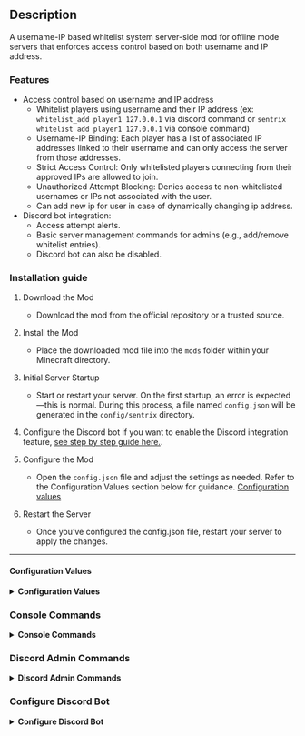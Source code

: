 ## Description

A username-IP based whitelist system server-side mod for offline mode servers that enforces access control based on both username and IP address.

### Features

- Access control based on username and IP address
  - Whitelist players using username and their IP address (ex: `whitelist_add player1 127.0.0.1` via discord command or `sentrix whitelist add player1 127.0.0.1` via console command)
  - Username-IP Binding: Each player has a list of associated IP addresses linked to their username and can only access the server from those addresses.
  - Strict Access Control: Only whitelisted players connecting from their approved IPs are allowed to join.
  - Unauthorized Attempt Blocking: Denies access to non-whitelisted usernames or IPs not associated with the user.
  - Can add new ip for user in case of dynamically changing ip address.
- Discord bot integration:
  - Access attempt alerts.
  - Basic server management commands for admins (e.g., add/remove whitelist entries).
  - Discord bot can also be disabled.

### Installation guide

1. Download the Mod

   - Download the mod from the official repository or a trusted source.

2. Install the Mod

   - Place the downloaded mod file into the `mods` folder within your Minecraft directory.

3. Initial Server Startup

   - Start or restart your server. On the first startup, an error is expected—this is normal. During this process, a file named `config.json` will be generated in the `config/sentrix` directory.

4. Configure the Discord bot if you want to enable the Discord integration feature, [see step by step guide here.](#configure-discord-bot).

5. Configure the Mod

   - Open the `config.json` file and adjust the settings as needed. Refer to the Configuration Values section below for guidance. [Configuration values](#configuration-values)

6. Restart the Server
   - Once you’ve configured the config.json file, restart your server to apply the changes.

---

#### Configuration Values

<details>
<summary><strong>Configuration Values</strong></summary>

To configure, navigate to `/config/setrix/config.json`

| Key                   | Value            | Description                                                                                               |
| --------------------- | ---------------- | --------------------------------------------------------------------------------------------------------- |
| activate              | boolean          | Enables or disables the mod. Set to `true` to enable, or `false` to disable it.                           |
| enable_discord        | boolean          | Enables or disables Discord integration. Set to `true` to use the Discord bot, or `false` to turn it off. |
| bot_token             | String           | Your Discord bot token. Required for the bot to connect to your Discord server.                           |
| admin_channel_id      | String           | ID of the Discord channel where admins can run commands like whitelisting players.                        |
| enable_public_logging | Boolean          | Enables or disables public logging. Set to `true` to post logs in a public channel.                       |
| public_log_channel    | String           | ID of the Discord channel where public logs will be sent.                                                 |
| admin_ids             | Array of Strings | A list of Discord user IDs who have admin permissions for using bot commands.                             |
| presence              | String           | Custom status text shown by the Discord bot (e.g., “Watching the server”).                                |
| kick_message          | String           | Message shown to players who are not whitelisted. You can customize this.                                 |
| unknown_ip_message    | String           | Message shown to players connecting from an unknown IP address. You can customize this.                   |

</details>

### Console Commands

<details>
<summary><strong>Console Commands</strong></summary>

| Command                                    | Usage                                                                  |
| ------------------------------------------ | ---------------------------------------------------------------------- |
| /sentrix whitelist add `<username>` `<ip>` | Command for whitelisting a player.                                     |
| /sentrix whitelist remove `<username>`     | Command to remove a player from whitelist entry.                       |
| /sentrix ip add `<username>` `<ip>`        | Command to add a new ip for player.                                    |
| /sentrix reload                            | To reload the player list in case of editing player list file manually |
| /sentrix count                             | To count total whitelisted players.                                    |

</details>

### Discord Admin Commands

<details>
<summary><strong>Discord Admin Commands</strong></summary>

| Command                            | Usage                                                             |
| ---------------------------------- | ----------------------------------------------------------------- |
| /whitelist_add `<username>` `<ip>` | Command for whitelisting a player.                                |
| /whitelist_remove `<username>`     | Command to remove a player from whitelist entry.                  |
| /add_ip `<username>` `<ip>`        | Command to add a new ip for player.                               |
| /sentrix reload                    | To reload the player list in case of editing player list manually |
| /player_count                      | To count total whitelisteed players.                              |

</details>

### Configure Discord Bot

<details>
<summary><strong>Configure Discord Bot</strong></summary>

#### Step 1: Create a Discord Bot

1. Go to the [Discord Developer Portal](https://discord.com/developers/applications)

2. Click "New Application", give it a name (e.g., MinecraftBot), and click Create.

3. In the left sidebar, go to Bot → Click Add Bot → Confirm by clicking Yes, do it!.

#### Step 2: Get the Bot Token

1. Under the Bot section, click "Reset Token" or "Copy" under the Token field.

2. Save this token somewhere secure — you'll need it in the config file(Do not share this token. It gives full control of your bot.).

#### Step 2: Get the Bot Token

Still under the Bot section:

1. Scroll down to Privileged Gateway Intents.

2 Enable: - Presence Intent

    - Server Members Intent

3. Click Save Changes at the bottom.

#### Step 4: Invite the Bot to Your Discord Server

1. Go to the OAuth2 → URL Generator section.

2. Under Scopes, check:

   - bot

3. Under Bot Permissions, check:

   - Send Messages

   - Read Message History

   - Manage Messages (if needed)

   - Manage Roles (if needed for whitelist commands)

4. Copy the generated URL and open it in your browser.

5. Select your server and click Authorize.

#### Step 5: Configure Your config.json File

1. Now edit the `config.json` file located in /config/setrix/. Here’s an example:

</details>
